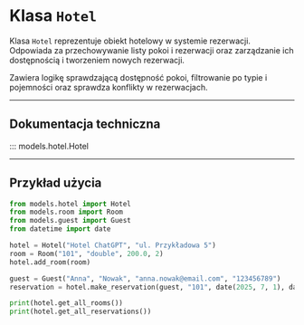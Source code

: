 # Klasa `Hotel`

Klasa `Hotel` reprezentuje obiekt hotelowy w systemie rezerwacji.  
Odpowiada za przechowywanie listy pokoi i rezerwacji oraz zarządzanie ich dostępnością i tworzeniem nowych rezerwacji.

Zawiera logikę sprawdzającą dostępność pokoi, filtrowanie po typie i pojemności oraz sprawdza konflikty w rezerwacjach.

---

## Dokumentacja techniczna

::: models.hotel.Hotel

---

## Przykład użycia

```python
from models.hotel import Hotel
from models.room import Room
from models.guest import Guest
from datetime import date

hotel = Hotel("Hotel ChatGPT", "ul. Przykładowa 5")
room = Room("101", "double", 200.0, 2)
hotel.add_room(room)

guest = Guest("Anna", "Nowak", "anna.nowak@email.com", "123456789")
reservation = hotel.make_reservation(guest, "101", date(2025, 7, 1), date(2025, 7, 3))

print(hotel.get_all_rooms())
print(hotel.get_all_reservations())
```
